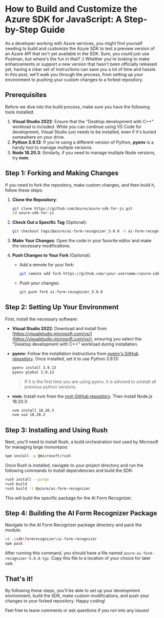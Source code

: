 # How to Build and Customize the Azure SDK for JavaScript: A Step-by-Step Guide

As a developer working with Azure services, you might find yourself needing to build and customize the Azure SDK to test a preview version of an Azure API that isn't yet available in the SDK. Sure, you could just use Postman, but where's the fun in that? :) Whether you're looking to make enhancements or support a new version that hasn't been officially released yet, having a clear set of instructions can save you a lot of time and hassle. In this post, we'll walk you through the process, from setting up your environment to pushing your custom changes to a forked repository.

## Prerequisites

Before we dive into the build process, make sure you have the following tools installed:

1. **Visual Studio 2022**: Ensure that the "Desktop development with C++" workload is included. While you can continue using VS Code for development, Visual Studio just needs to be installed, even if it's buried somewhere on your drive.
2. **Python 3.9.13**: If you're using a different version of Python, **pyenv** is a handy tool to manage multiple versions.
3. **Node 18.20.3**: Similarly, if you need to manage multiple Node versions, try **nvm**. 

## Step 1: Forking and Making Changes

If you need to fork the repository, make custom changes, and then build it, follow these steps:

1. **Clone the Repository**:
   ```sh
   git clone https://github.com/Azure/azure-sdk-for-js.git
   cd azure-sdk-for-js
   ```

2. **Check Out a Specific Tag** (Optional):
   ```sh
   git checkout tags/@azure/ai-form-recognizer_5.0.0 -b ai-form-recognizer_5.0.0
   ```

3. **Make Your Changes**: Open the code in your favorite editor and make the necessary modifications.

4. **Push Changes to Your Fork** (Optional):
   - Add a remote for your fork:
     ```sh
     git remote add fork https://github.com/<your-username>/azure-sdk-for-js.git
     ```
   - Push your changes:
     ```sh
     git push fork ai-form-recognizer_5.0.0
     ```
	 
## Step 2: Setting Up Your Environment

First, install the necessary software:

- **Visual Studio 2022**: Download and install from [https://visualstudio.microsoft.com/vs/](https://visualstudio.microsoft.com/vs/), ensuring you select the "Desktop development with C++" workload during installation. 
- **pyenv**: Follow the installation instructions from [pyenv's GitHub repository](https://github.com/pyenv/pyenv). Once installed, set it to use Python 3.9.13:
  ```sh
  pyenv install 3.9.13
  pyenv global 3.9.13
  ```
  <blockquote>If it is the first time you are using pyenv, it is advised to unistall all previous python versions.</blockquote>
  
- **nvm**: Install nvm from the [nvm GitHub repository](https://github.com/nvm-sh/nvm). Then install Node.js 18.20.3:
  ```sh
  nvm install 18.20.3
  nvm use 18.20.3
  ```

## Step 3: Installing and Using Rush

Next, you'll need to install Rush, a build orchestration tool used by Microsoft for managing large monorepos:

```sh
npm install -g @microsoft/rush
```

Once Rush is installed, navigate to your project directory and run the following commands to install dependencies and build the SDK:

```sh
rush install --purge
rush build
rush build -t @azure/ai-form-recognizer
```

This will build the specific package for the AI Form Recognizer.

## Step 4: Building the AI Form Recognizer Package

Navigate to the AI Form Recognizer package directory and pack the module:

```sh
cd .\sdk\formrecognizer\ai-form-recognizer
npm pack
```

After running this command, you should have a file named `azure-ai-form-recognizer-5.0.0.tgz`. Copy this file to a location of your choice for later use.
`

## That's it!

By following these steps, you'll be able to set up your development environment, build the SDK, make custom modifications, and push your changes to your forked repository. Happy coding!

Feel free to leave comments or ask questions if you run into any issues!